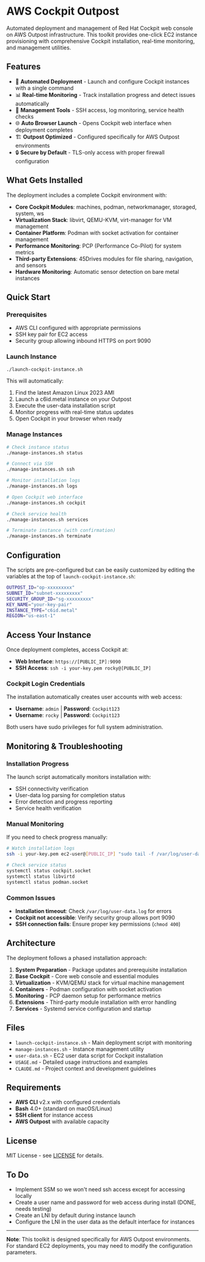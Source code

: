 # AWS Cockpit Outpost

Automated deployment and management of Red Hat Cockpit web console on AWS Outpost infrastructure. This toolkit provides one-click EC2 instance provisioning with comprehensive Cockpit installation, real-time monitoring, and management utilities.

## Features

- 🚀 **Automated Deployment** - Launch and configure Cockpit instances with a single command
- 📊 **Real-time Monitoring** - Track installation progress and detect issues automatically  
- 🔧 **Management Tools** - SSH access, log monitoring, service health checks
- 🌐 **Auto Browser Launch** - Opens Cockpit web interface when deployment completes
- 🏗️ **Outpost Optimized** - Configured specifically for AWS Outpost environments
- 🔒 **Secure by Default** - TLS-only access with proper firewall configuration

## What Gets Installed

The deployment includes a complete Cockpit environment with:

- **Core Cockpit Modules**: machines, podman, networkmanager, storaged, system, ws
- **Virtualization Stack**: libvirt, QEMU-KVM, virt-manager for VM management
- **Container Platform**: Podman with socket activation for container management
- **Performance Monitoring**: PCP (Performance Co-Pilot) for system metrics
- **Third-party Extensions**: 45Drives modules for file sharing, navigation, and sensors
- **Hardware Monitoring**: Automatic sensor detection on bare metal instances

## Quick Start

### Prerequisites
- AWS CLI configured with appropriate permissions
- SSH key pair for EC2 access
- Security group allowing inbound HTTPS on port 9090

### Launch Instance
```bash
./launch-cockpit-instance.sh
```

This will automatically:
1. Find the latest Amazon Linux 2023 AMI
2. Launch a c6id.metal instance on your Outpost
3. Execute the user-data installation script
4. Monitor progress with real-time status updates
5. Open Cockpit in your browser when ready

### Manage Instances
```bash
# Check instance status
./manage-instances.sh status

# Connect via SSH
./manage-instances.sh ssh

# Monitor installation logs
./manage-instances.sh logs

# Open Cockpit web interface
./manage-instances.sh cockpit

# Check service health
./manage-instances.sh services

# Terminate instance (with confirmation)
./manage-instances.sh terminate
```

## Configuration

The scripts are pre-configured but can be easily customized by editing the variables at the top of `launch-cockpit-instance.sh`:

```bash
OUTPOST_ID="op-xxxxxxxxx"
SUBNET_ID="subnet-xxxxxxxxx" 
SECURITY_GROUP_ID="sg-xxxxxxxxx"
KEY_NAME="your-key-pair"
INSTANCE_TYPE="c6id.metal"
REGION="us-east-1"
```

## Access Your Instance

Once deployment completes, access Cockpit at:
- **Web Interface**: `https://[PUBLIC_IP]:9090`
- **SSH Access**: `ssh -i your-key.pem rocky@[PUBLIC_IP]`

### Cockpit Login Credentials
The installation automatically creates user accounts with web access:
- **Username**: `admin` | **Password**: `Cockpit123`
- **Username**: `rocky` | **Password**: `Cockpit123`

Both users have sudo privileges for full system administration.

## Monitoring & Troubleshooting

### Installation Progress
The launch script automatically monitors installation with:
- SSH connectivity verification
- User-data log parsing for completion status
- Error detection and progress reporting
- Service health verification

### Manual Monitoring
If you need to check progress manually:
```bash
# Watch installation logs
ssh -i your-key.pem ec2-user@[PUBLIC_IP] "sudo tail -f /var/log/user-data.log"

# Check service status
systemctl status cockpit.socket
systemctl status libvirtd
systemctl status podman.socket
```

### Common Issues
- **Installation timeout**: Check `/var/log/user-data.log` for errors
- **Cockpit not accessible**: Verify security group allows port 9090
- **SSH connection fails**: Ensure proper key permissions (`chmod 400`)

## Architecture

The deployment follows a phased installation approach:

1. **System Preparation** - Package updates and prerequisite installation
2. **Base Cockpit** - Core web console and essential modules
3. **Virtualization** - KVM/QEMU stack for virtual machine management
4. **Containers** - Podman configuration with socket activation
5. **Monitoring** - PCP daemon setup for performance metrics
6. **Extensions** - Third-party module installation with error handling
7. **Services** - Systemd service configuration and startup

## Files

- `launch-cockpit-instance.sh` - Main deployment script with monitoring
- `manage-instances.sh` - Instance management utility
- `user-data.sh` - EC2 user data script for Cockpit installation
- `USAGE.md` - Detailed usage instructions and examples
- `CLAUDE.md` - Project context and development guidelines

## Requirements

- **AWS CLI** v2.x with configured credentials
- **Bash** 4.0+ (standard on macOS/Linux)
- **SSH client** for instance access
- **AWS Outpost** with available capacity

## License

MIT License - see [LICENSE](LICENSE) for details.

## To Do
- Implement SSM so we won't need ssh access except for accessing locally
- Create a user name and password for web access during install (DONE, needs testing)
- Create an LNI by default during instance launch
- Configure the LNI in the user data as the default interface for instances

---

**Note**: This toolkit is designed specifically for AWS Outpost environments. For standard EC2 deployments, you may need to modify the configuration parameters.